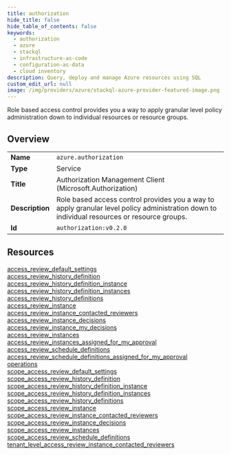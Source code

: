 ```yaml
---
title: authorization
hide_title: false
hide_table_of_contents: false
keywords:
  - authorization
  - azure
  - stackql
  - infrastructure-as-code
  - configuration-as-data
  - cloud inventory
description: Query, deploy and manage Azure resources using SQL
custom_edit_url: null
image: /img/providers/azure/stackql-azure-provider-featured-image.png
---
```

Role based access control provides you a way to apply granular level policy administration down to individual resources or resource groups.  
    

## Overview
<table><tbody>
<tr><td><b>Name</b></td><td><code>azure.authorization</code></td></tr>
<tr><td><b>Type</b></td><td>Service</td></tr>
<tr><td><b>Title</b></td><td>Authorization Management Client (Microsoft.Authorization)</td></tr>
<tr><td><b>Description</b></td><td>Role based access control provides you a way to apply granular level policy administration down to individual resources or resource groups.</td></tr>
<tr><td><b>Id</b></td><td><code>authorization:v0.2.0</code></td></tr>
</tbody></table>

## Resources
<div class="row">
<div class="providerDocColumn">
<a href="/providers/azure/authorization/access_review_default_settings/">access_review_default_settings</a><br />
<a href="/providers/azure/authorization/access_review_history_definition/">access_review_history_definition</a><br />
<a href="/providers/azure/authorization/access_review_history_definition_instance/">access_review_history_definition_instance</a><br />
<a href="/providers/azure/authorization/access_review_history_definition_instances/">access_review_history_definition_instances</a><br />
<a href="/providers/azure/authorization/access_review_history_definitions/">access_review_history_definitions</a><br />
<a href="/providers/azure/authorization/access_review_instance/">access_review_instance</a><br />
<a href="/providers/azure/authorization/access_review_instance_contacted_reviewers/">access_review_instance_contacted_reviewers</a><br />
<a href="/providers/azure/authorization/access_review_instance_decisions/">access_review_instance_decisions</a><br />
<a href="/providers/azure/authorization/access_review_instance_my_decisions/">access_review_instance_my_decisions</a><br />
<a href="/providers/azure/authorization/access_review_instances/">access_review_instances</a><br />
<a href="/providers/azure/authorization/access_review_instances_assigned_for_my_approval/">access_review_instances_assigned_for_my_approval</a><br />
<a href="/providers/azure/authorization/access_review_schedule_definitions/">access_review_schedule_definitions</a><br />
<a href="/providers/azure/authorization/access_review_schedule_definitions_assigned_for_my_approval/">access_review_schedule_definitions_assigned_for_my_approval</a><br />
</div>
<div class="providerDocColumn">
<a href="/providers/azure/authorization/operations/">operations</a><br />
<a href="/providers/azure/authorization/scope_access_review_default_settings/">scope_access_review_default_settings</a><br />
<a href="/providers/azure/authorization/scope_access_review_history_definition/">scope_access_review_history_definition</a><br />
<a href="/providers/azure/authorization/scope_access_review_history_definition_instance/">scope_access_review_history_definition_instance</a><br />
<a href="/providers/azure/authorization/scope_access_review_history_definition_instances/">scope_access_review_history_definition_instances</a><br />
<a href="/providers/azure/authorization/scope_access_review_history_definitions/">scope_access_review_history_definitions</a><br />
<a href="/providers/azure/authorization/scope_access_review_instance/">scope_access_review_instance</a><br />
<a href="/providers/azure/authorization/scope_access_review_instance_contacted_reviewers/">scope_access_review_instance_contacted_reviewers</a><br />
<a href="/providers/azure/authorization/scope_access_review_instance_decisions/">scope_access_review_instance_decisions</a><br />
<a href="/providers/azure/authorization/scope_access_review_instances/">scope_access_review_instances</a><br />
<a href="/providers/azure/authorization/scope_access_review_schedule_definitions/">scope_access_review_schedule_definitions</a><br />
<a href="/providers/azure/authorization/tenant_level_access_review_instance_contacted_reviewers/">tenant_level_access_review_instance_contacted_reviewers</a><br />
</div>
</div>
